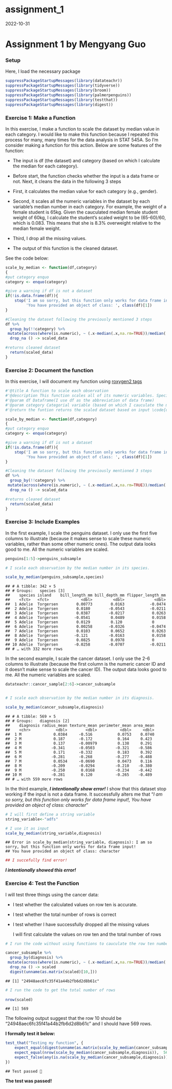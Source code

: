 assignment_1
================
2022-10-31

# Assignment 1 by Mengyang Guo

### Setup

Here, I load the necessary package

``` r
suppressPackageStartupMessages(library(datateachr)) 
suppressPackageStartupMessages(library(tidyverse))
suppressPackageStartupMessages(library(broom))
suppressPackageStartupMessages(library(palmerpenguins))
suppressPackageStartupMessages(library(testthat))
suppressPackageStartupMessages(library(digest))
```

### Exercise 1: Make a Function

In this exercise, I make a function to scale the dataset by median value
in each category. I would like to make this function because I repeated
this process for many, many times for the data analysis in STAT 545A. So
I’m consider making a function for this action. Below are some features
of the function:

- The input is df (the dataset) and category (based on which I calculate
  the median for each category).

- Before start, the function checks whether the input is a data frame or
  not. Next, it cleans the data in the following 3 steps

- First, it calculates the median value for each category (e.g.,
  gender).

- Second, it scales all the numeric variables in the dataset by each
  variable’s median number in each category. For example, the weight of
  a female student is 65kg. Given the cauculated median female student
  weight of 60kg, I calculate the student’s scaled weight to be
  (65-60)/60, which is 0.083. This means that she is 8.3% overweight
  relative to the median female weight.

- Third, I drop all the missing values.

- The output of this function is the cleaned dataset.

See the code below:

``` r
scale_by_median <- function(df,category)
{
#put category enquo
category <- enquo(category)

#give a warning if df is not a dataset 
if(!is.data.frame(df)){
    stop('I am so sorry, but this function only works for data frame input!\n',
         'You have provided an object of class: ', class(df)[1])
}

#Cleaning the dataset following the previously mentioned 3 steps
df %>%
  group_by(!!category) %>%
 mutate(across(where(is.numeric), ~ (.x-median(.x,na.rm=TRUE))/median(.x,na.rm=TRUE)))%>%
  drop_na () -> scaled_data

#returns cleaned dataset
  return(scaled_data)
}
```

### Exercise 2: Document the function

In this exercise, I will document my function using [roxygen2
tags](https://roxygen2.r-lib.org/articles/rd-formatting.html)

``` r
#'@title A function to scale each observation
#'@description This function scales all of its numeric variables. Specifically, I scale each observation the median number in the category.
#'@param df Dataframe(I use df as the abbreviation of data frame)
#'@param category Categorial variable (based on which I cauculate the median for each group)
#'@return the funtion returns the scaled dataset based on input \code{df} and \code{category}

scale_by_median <- function(df,category)
{
#put category enquo
category <- enquo(category)

#give a warning if df is not a dataset 
if(!is.data.frame(df)){
    stop('I am so sorry, but this function only works for data frame input!\n',
         'You have provided an object of class: ', class(df)[1])
}

#Cleaning the dataset following the previously mentioned 3 steps
df %>%
  group_by(!!category) %>%
 mutate(across(where(is.numeric), ~ (.x-median(.x,na.rm=TRUE))/median(.x,na.rm=TRUE)))%>%
  drop_na () -> scaled_data

#returns cleaned dataset
  return(scaled_data)
}
```

### Exercise 3: Include Examples

In the first example, I scale the penguins dataset. I only use the first
five columns to illustrate (because it makes sense to scale these
numeric variables, rather than some other numeric ones). The output data
looks good to me. All the numeric variables are scaled.

``` r
penguins[1:5]->penguins_subsample

# I scale each observation by the median number in its species.

scale_by_median(penguins_subsample,species)
```

    ## # A tibble: 342 × 5
    ## # Groups:   species [3]
    ##    species island    bill_length_mm bill_depth_mm flipper_length_mm
    ##    <fct>   <fct>              <dbl>         <dbl>             <dbl>
    ##  1 Adelie  Torgersen        0.00773        0.0163           -0.0474
    ##  2 Adelie  Torgersen        0.0180        -0.0543           -0.0211
    ##  3 Adelie  Torgersen        0.0387        -0.0217            0.0263
    ##  4 Adelie  Torgersen       -0.0541         0.0489            0.0158
    ##  5 Adelie  Torgersen        0.0129         0.120             0     
    ##  6 Adelie  Torgersen        0.00258       -0.0326           -0.0474
    ##  7 Adelie  Torgersen        0.0103         0.0652            0.0263
    ##  8 Adelie  Torgersen       -0.121         -0.0163            0.0158
    ##  9 Adelie  Torgersen        0.0825         0.0978            0     
    ## 10 Adelie  Torgersen       -0.0258        -0.0707           -0.0211
    ## # … with 332 more rows

In the second example, I scale the cancer dataset. I only use the 2-6
columns to illustrate (because the first column is the numeric cancer ID
and it doesn’t make sense to scale the cancer ID). The output data looks
good to me. All the numeric variables are scaled.

``` r
datateachr::cancer_sample[2:6]->cancer_subsample


# I scale each observation by the median number in its diagnosis.

scale_by_median(cancer_subsample,diagnosis)
```

    ## # A tibble: 569 × 5
    ## # Groups:   diagnosis [2]
    ##    diagnosis radius_mean texture_mean perimeter_mean area_mean
    ##    <chr>           <dbl>        <dbl>          <dbl>     <dbl>
    ##  1 M              0.0384     -0.516           0.0753    0.0740
    ##  2 M              0.187      -0.172           0.164     0.423 
    ##  3 M              0.137      -0.00979         0.138     0.291 
    ##  4 M             -0.341      -0.0503         -0.321    -0.586 
    ##  5 M              0.171      -0.332           0.183     0.392 
    ##  6 M             -0.281      -0.268          -0.277    -0.488 
    ##  7 M              0.0534     -0.0690          0.0473    0.116 
    ##  8 M             -0.209      -0.0294         -0.210    -0.380 
    ##  9 M             -0.250       0.0168         -0.234    -0.442 
    ## 10 M             -0.281       0.120          -0.265    -0.489 
    ## # … with 559 more rows

In the third example, ***I intentionally show error!*** I show that this
dataset stop working if the input is not a data frame. It successfully
alters me that “*I am so sorry, but this function only works for data
frame input!, You have provided an object of class: character*”

``` r
# I will first define a string variable
string_variable<-"adfs"

# I use it as input
scale_by_median(string_variable,diagnosis)
```

    ## Error in scale_by_median(string_variable, diagnosis): I am so sorry, but this function only works for data frame input!
    ## You have provided an object of class: character

``` r
## I succefully find error!
```

***I intentionally showed this error!***

### 

### Exercise 4: Test the Function

I will test three things using the cancer data:

- I test whether the calculated values on row ten is accurate.

- I test whether the total number of rows is correct

- I test whether I have successfully dropped all the missing values

  I will first calculate the values on row ten and the total number of
  rows

``` r
# I run the code without using functions to cauculate the row ten numbers

cancer_subsample %>%
  group_by(diagnosis) %>%
 mutate(across(where(is.numeric), ~ (.x-median(.x,na.rm=TRUE))/median(.x,na.rm=TRUE)))%>%
  drop_na () -> scaled
  digest(unname(as.matrix(scaled)[10,]))
```

    ## [1] "24948aec6fc35f41a44b2fb6d2d8b61c"

``` r
# I run the code to get the total number of rows 
  
nrow(scaled)
```

    ## [1] 569

The following output suggest that the row 10 should be
“24948aec6fc35f41a44b2fb6d2d8b61c” and I should have 569 rows.

**I formally test it below:**

``` r
test_that("Testing my function", {
    expect_equal(digest(unname(as.matrix(scale_by_median(cancer_subsample,diagnosis))[10,])),  "24948aec6fc35f41a44b2fb6d2d8b61c")
    expect_equal(nrow(scale_by_median(cancer_subsample,diagnosis)),  569)
    expect_false(any(is.na(scale_by_median(cancer_subsample,diagnosis))))
})
```

    ## Test passed 🎉

**The test was passed!**
